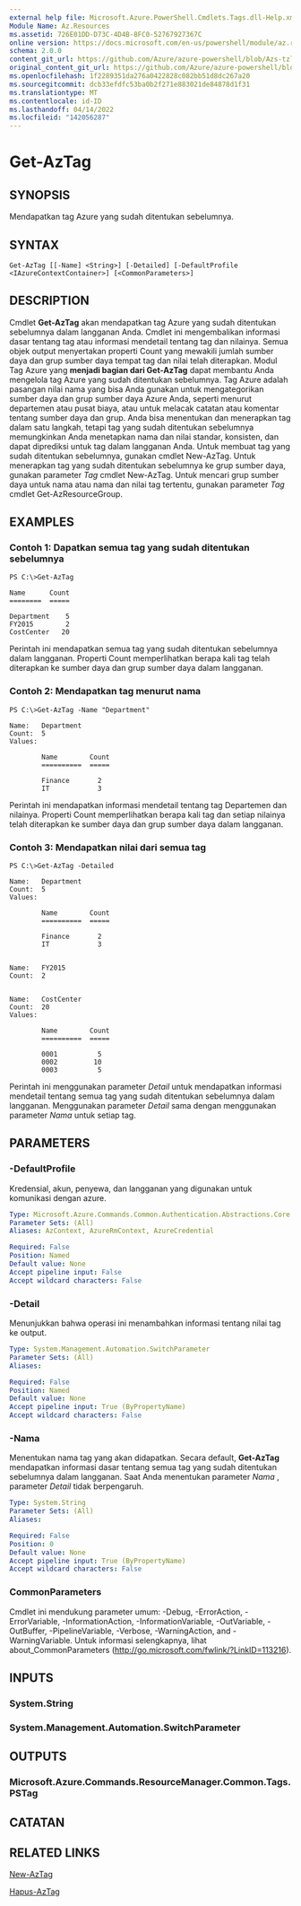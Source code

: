 ```yaml
---
external help file: Microsoft.Azure.PowerShell.Cmdlets.Tags.dll-Help.xml
Module Name: Az.Resources
ms.assetid: 726E01DD-D73C-4D4B-8FC0-52767927367C
online version: https://docs.microsoft.com/en-us/powershell/module/az.resources/get-aztag
schema: 2.0.0
content_git_url: https://github.com/Azure/azure-powershell/blob/Azs-tzl/src/Resources/Resources/help/Get-AzTag.md
original_content_git_url: https://github.com/Azure/azure-powershell/blob/Azs-tzl/src/Resources/Resources/help/Get-AzTag.md
ms.openlocfilehash: 1f2289351da276a0422828c082bb51d8dc267a20
ms.sourcegitcommit: dcb33efdfc53ba0b2f271e883021de84878d1f31
ms.translationtype: MT
ms.contentlocale: id-ID
ms.lasthandoff: 04/14/2022
ms.locfileid: "142056287"
---
```

# Get-AzTag

## SYNOPSIS
Mendapatkan tag Azure yang sudah ditentukan sebelumnya.

## SYNTAX

```
Get-AzTag [[-Name] <String>] [-Detailed] [-DefaultProfile <IAzureContextContainer>] [<CommonParameters>]
```

## DESCRIPTION
Cmdlet **Get-AzTag** akan mendapatkan tag Azure yang sudah ditentukan sebelumnya dalam langganan Anda.
Cmdlet ini mengembalikan informasi dasar tentang tag atau informasi mendetail tentang tag dan nilainya.
Semua objek output menyertakan properti Count yang mewakili jumlah sumber daya dan grup sumber daya tempat tag dan nilai telah diterapkan.
Modul Tag Azure yang **menjadi bagian dari Get-AzTag** dapat membantu Anda mengelola tag Azure yang sudah ditentukan sebelumnya.
Tag Azure adalah pasangan nilai nama yang bisa Anda gunakan untuk mengategorikan sumber daya dan grup sumber daya Azure Anda, seperti menurut departemen atau pusat biaya, atau untuk melacak catatan atau komentar tentang sumber daya dan grup.
Anda bisa menentukan dan menerapkan tag dalam satu langkah, tetapi tag yang sudah ditentukan sebelumnya memungkinkan Anda menetapkan nama dan nilai standar, konsisten, dan dapat diprediksi untuk tag dalam langganan Anda.
Untuk membuat tag yang sudah ditentukan sebelumnya, gunakan cmdlet New-AzTag.
Untuk menerapkan tag yang sudah ditentukan sebelumnya ke grup sumber daya, gunakan parameter *Tag* cmdlet New-AzTag.
Untuk mencari grup sumber daya untuk nama atau nama dan nilai tag tertentu, gunakan parameter *Tag* cmdlet Get-AzResourceGroup.

## EXAMPLES

### Contoh 1: Dapatkan semua tag yang sudah ditentukan sebelumnya
```
PS C:\>Get-AzTag

Name      Count
========  =====

Department    5
FY2015        2
CostCenter   20
```

Perintah ini mendapatkan semua tag yang sudah ditentukan sebelumnya dalam langganan.
Properti Count memperlihatkan berapa kali tag telah diterapkan ke sumber daya dan grup sumber daya dalam langganan.

### Contoh 2: Mendapatkan tag menurut nama
```
PS C:\>Get-AzTag -Name "Department"

Name:   Department
Count:  5
Values: 

        Name        Count
        ==========  =====

        Finance       2
        IT            3
```

Perintah ini mendapatkan informasi mendetail tentang tag Departemen dan nilainya.
Properti Count memperlihatkan berapa kali tag dan setiap nilainya telah diterapkan ke sumber daya dan grup sumber daya dalam langganan.

### Contoh 3: Mendapatkan nilai dari semua tag
```
PS C:\>Get-AzTag -Detailed

Name:   Department
Count:  5
Values: 

        Name        Count
        ==========  =====

        Finance       2
        IT            3


Name:   FY2015
Count:  2


Name:   CostCenter
Count:  20
Values: 

        Name        Count
        ==========  =====

        0001          5
        0002         10
        0003          5
```

Perintah ini menggunakan parameter *Detail* untuk mendapatkan informasi mendetail tentang semua tag yang sudah ditentukan sebelumnya dalam langganan.
Menggunakan parameter *Detail* sama dengan menggunakan parameter *Nama* untuk setiap tag.

## PARAMETERS

### -DefaultProfile
Kredensial, akun, penyewa, dan langganan yang digunakan untuk komunikasi dengan azure.

```yaml
Type: Microsoft.Azure.Commands.Common.Authentication.Abstractions.Core.IAzureContextContainer
Parameter Sets: (All)
Aliases: AzContext, AzureRmContext, AzureCredential

Required: False
Position: Named
Default value: None
Accept pipeline input: False
Accept wildcard characters: False
```

### -Detail
Menunjukkan bahwa operasi ini menambahkan informasi tentang nilai tag ke output.

```yaml
Type: System.Management.Automation.SwitchParameter
Parameter Sets: (All)
Aliases:

Required: False
Position: Named
Default value: None
Accept pipeline input: True (ByPropertyName)
Accept wildcard characters: False
```

### -Nama
Menentukan nama tag yang akan didapatkan.
Secara default, **Get-AzTag** mendapatkan informasi dasar tentang semua tag yang sudah ditentukan sebelumnya dalam langganan.
Saat Anda menentukan parameter *Nama* , parameter *Detail* tidak berpengaruh.

```yaml
Type: System.String
Parameter Sets: (All)
Aliases:

Required: False
Position: 0
Default value: None
Accept pipeline input: True (ByPropertyName)
Accept wildcard characters: False
```

### CommonParameters
Cmdlet ini mendukung parameter umum: -Debug, -ErrorAction, -ErrorVariable, -InformationAction, -InformationVariable, -OutVariable, -OutBuffer, -PipelineVariable, -Verbose, -WarningAction, and -WarningVariable. Untuk informasi selengkapnya, lihat about_CommonParameters (http://go.microsoft.com/fwlink/?LinkID=113216).

## INPUTS

### System.String

### System.Management.Automation.SwitchParameter

## OUTPUTS

### Microsoft.Azure.Commands.ResourceManager.Common.Tags.PSTag

## CATATAN

## RELATED LINKS

[New-AzTag](./New-AzTag.md)

[Hapus-AzTag](./Remove-AzTag.md)

